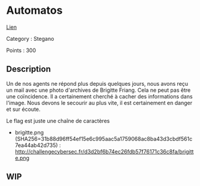 # Automatos

[Lien](https://ctf.challengecybersec.fr/7a144cdc500b28e80cf760d60aca2ed3/challenge-detail.php?chall=24)

Category : Stegano

Points : 300

## Description

Un de nos agents ne répond plus depuis quelques jours, nous avons reçu un mail avec une photo d'archives de Brigitte Friang. Cela ne peut pas être une coïncidence. Il a certainement cherché à cacher des informations dans l'image. Nous devons le secourir au plus vite, il est certainement en danger et sur écoute.

Le flag est juste une chaîne de caractères

- brigitte.png (SHA256=31b88d96ff54ef15e6c995aac5a1759068ac8ba43d3cbdf561c7ea44ab42d735) : http://challengecybersec.fr/d3d2bf6b74ec26fdb57f76171c36c8fa/brigitte.png


## WIP
